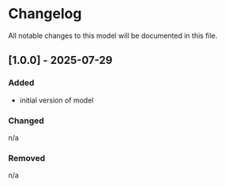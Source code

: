 # Changelog
All notable changes to this model will be documented in this file.

## [1.0.0] - 2025-07-29
### Added
- initial version of model

### Changed
n/a

### Removed
n/a

